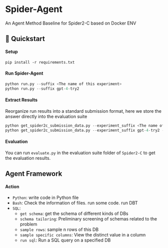 # Spider-Agent

An Agent Method Baseline for Spider2-C based on Docker ENV


## 🚀 Quickstart

#### Setup
```
pip install -r requirements.txt
```

#### Run Spider-Agent
```python
python run.py --suffix <The name of this experiment>
python run.py --suffix gpt-4-try2
```

#### Extract Results

Reorganize run results into a standard submission format, here we store the answer directly into the evaluation suite

```python
python get_spider2c_submission_data.py --experiment_suffix <The name of this experiment> --results_folder_name <Standard Submission Folders>
python get_spider2c_submission_data.py --experiment_suffix gpt-4-try2 --results_folder_name ../Spider2-C/evaluation_suite/gpt-4-try1
```

#### Evaluation

You can run `evaluate.py` in the evaluation suite folder of `Spider2-C` to get the evaluation results.

## Agent Framework

#### Action

- `Python`: write code in Python file
- `Bash`: Check the information of files. run some code. run DBT
- `SQL`:
  - `get schema`: get the schema of different kinds of DBs
  - `schema tailoring`: Preliminary screening of schemas related to the problem
  - `sample rows`: sample n rows of this DB
  - `sample specific columns`: View the distinct value in a column
  - `run sql`: Run a SQL query on a specified DB


